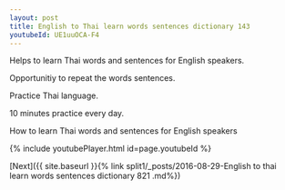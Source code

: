 ```yaml
---
layout: post
title: English to Thai learn words sentences dictionary 143 
youtubeId: UE1uuOCA-F4
---
```

 
 
Helps to learn Thai words and sentences for English speakers.

Opportunitiy to repeat the words sentences. 

Practice Thai language. 
 
10 minutes practice every day. 
 
How to learn Thai words and sentences for English speakers 
 
{% include youtubePlayer.html id=page.youtubeId %}
 
 
[Next]({{ site.baseurl }}{% link  split1/_posts/2016-08-29-English to thai learn words sentences dictionary 821 .md%})
 
